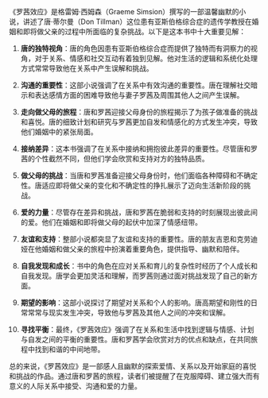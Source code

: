 《罗茜效应》是格雷姆·西姆森（Graeme Simsion）撰写的一部温馨幽默的小说，讲述了唐·蒂尔曼（Don Tillman）这位患有亚斯伯格综合症的遗传学教授在婚姻和即将做父亲的过程中所面临的复杂挑战。以下是这本书中十大重要见解：

1. **唐的独特视角**：唐的角色因患有亚斯伯格综合症而提供了独特而有洞察力的视角，对于关系、情感和社交互动有着独到见解。他对生活的逻辑和系统化处理方式常常导致他在关系中产生误解和挑战。

2. **沟通的重要性**：这部小说强调了在关系中有效沟通的重要性。唐在理解社交暗示和表达感情方面的困难导致他与妻子罗茜及周围其他人之间产生误解。

3. **走向做父母的旅程**：唐和罗茜迎接父母身份的旅程揭示了为孩子做准备的挑战和喜悦。唐的细致计划和研究与罗茜更加自发和情感化的方式发生冲突，导致他们婚姻中的紧张局面。

4. **接纳差异**：这本书强调了在关系中接纳和拥抱彼此差异的重要性。尽管唐和罗茜的个性截然不同，但他们学会欣赏和支持对方的独特品质。

5. **做父母的挑战**：当唐和罗茜准备迎接父母身份时，他们面临各种障碍和不确定性。唐适应即将做父亲的变化和不确定性的挣扎展示了迈向生活新阶段的挑战。

6. **爱的力量**：尽管存在差异和挑战，唐和罗茜在脆弱和支持的时刻展现出彼此间的爱。他们在婚姻和即将做父母的起伏中加深了情感纽带。

7. **友谊和支持**：整部小说都突显了友谊和支持的重要性。唐的朋友吉恩和克劳迪娅在他婚姻和做父亲的旅程中扮演着重要角色，提供指导、幽默和陪伴。

8. **自我发现和成长**：书中的角色在应对关系和育儿的复杂性时经历了个人成长和自我发现。唐学会更加灵活和理解，而罗茜则通过面对挑战发现了自己的新方面。

9. **期望的影响**：这部小说探讨了期望对关系和个人的影响。唐高期望和刚性的日常常常与现实发生冲突，导致他与罗茜及其他人之间的冲突和误解。

10. **寻找平衡**：最终，《罗茜效应》强调了在关系和生活中找到逻辑与情感、计划与自发之间的平衡的重要性。唐和罗茜学会欣赏对方的优点和缺点，在共同旅程中找到和谐的中间地带。

总的来说，《罗茜效应》是一部感人且幽默的探索爱情、关系以及开始家庭的喜悦和挑战的作品。通过唐和罗茜的旅程，读者们被提醒了在克服障碍、建立强大而有意义的人际关系中接受、沟通和爱的力量。